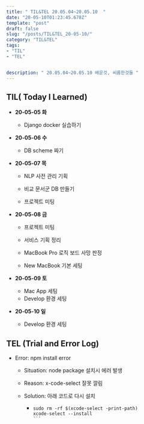 ```yaml
---
title: " TIL&TEL 20.05.04~20.05.10  "
date: "20-05-10T01:23:45.678Z"
template: "post"
draft: false
slug: "/posts/TIL&TEL_20-05-10/"
category: "TIL&TEL"
tags:
- "TIL"
- "TEL"


description: " 20.05.04~20.05.10 배운것, 씨름한것들 "
---
```


## TIL( Today I Learned)

- **20-05-05 화**

  - Django docker 실습하기

    

- **20-05-06 수**

  - DB scheme 짜기

    

- **20-05-07 목**

  - NLP 사전 관리 기획

  - 비교 문서군 DB 만들기

  - 프로젝트 미팅

    

- **20-05-08 금**

  - 프로젝트 미팅

  - 서비스 기획 정리

  - MacBook Pro 로직 보드 사망 판정

  - New MacBook 기본 세팅 

    

- **20-05-09 토**

  - Mac App 세팅
  - Develop 환경 세팅 

  

- **20-05-10 일**

  - Develop 환경 세팅

  

## TEL (Trial and Error Log)

- Error: npm install error

  - Situation: node package 설치시 에러 발생 

  - Reason: x-code-select 잘못 깔림 

  - Solution: 아래 코드로 다시 설치

    - ````shell
      sudo rm -rf $(xcode-select -print-path) 
      xcode-select --install
      ```